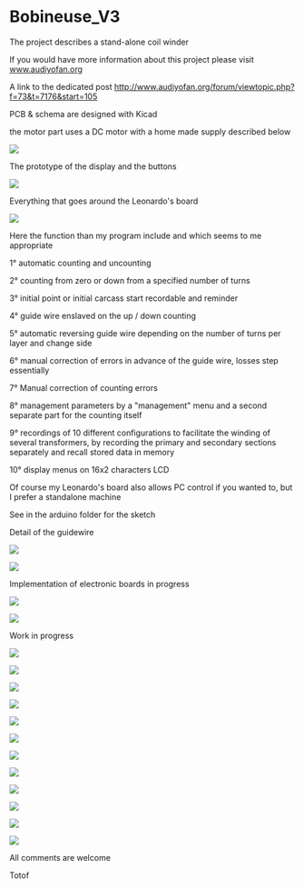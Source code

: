 Bobineuse_V3
============

The project describes a stand-alone coil winder

If you would have more information about this project please visit 
www.audiyofan.org

A link to the dedicated post 
http://www.audiyofan.org/forum/viewtopic.php?f=73&t=7176&start=105


PCB & schema are designed with Kicad

the motor part uses a DC motor with a home made supply described below

![](schematics/Moteur.gif)

The prototype of the display and the buttons

![](images/Facade_bobineuse_V3_montee.JPG)

Everything that goes around the Leonardo's board

![](schematics/Bobineuse_schema_petit.png)

Here the function than my program include and which seems to me appropriate

 1° automatic counting and uncounting
 
 2° counting from zero or down from a specified number of turns
 
 3° initial point or initial carcass start recordable and reminder 
 
 4° guide wire enslaved on the up / down counting
 
 5° automatic reversing guide wire depending on the number of turns per layer and change side
 
 6° manual correction of errors in advance of the guide wire, losses step essentially
 
 7° Manual correction of counting errors
 
 8° management parameters by a "management" menu and a second separate part for the counting itself
 
 9° recordings of 10 different configurations to facilitate the winding of several transformers,
    by recording the primary and secondary sections separately and recall stored data in memory
    
10° display menus on 16x2 characters LCD

Of course my Leonardo's board also allows PC control if you wanted to, but I prefer a
standalone machine

See in the arduino folder for the sketch

Detail of the guidewire

![](images/Chariot_guide_fil_1.JPG)

![](images/Ecrou_guide_fil.JPG)

Implementation of electronic boards in progress

![](images/Implantation_carte_arduino_1.JPG)

![](images/Implantation_carte_arduino_2.JPG)

Work in progress

![](images/Reconstruction_bobineuse_V3_1.JPG)

![](images/Reconstruction_bobineuse_V3_2.JPG)

![](images/Reconstruction_bobineuse_V3_3.JPG)

![](images/Reconstruction_bobineuse_V3_5.JPG)

![](images/Reconstruction_bobineuse_V3_7.JPG)

![](images/Reconstruction_bobineuse_V3_8.JPG)

![](images/Reconstruction_bobineuse_V3_9.JPG)

![](images/Reconstruction_bobineuse_V3_11.JPG)

![](images/Reconstruction_bobineuse_V3_12.JPG)

![](images/Reconstruction_bobineuse_V3_13.JPG)

![](images/Reconstruction_bobineuse_V3_14.JPG)

![](images/Reconstruction_bobineuse_V3_15.JPG)

All comments are welcome

Totof

